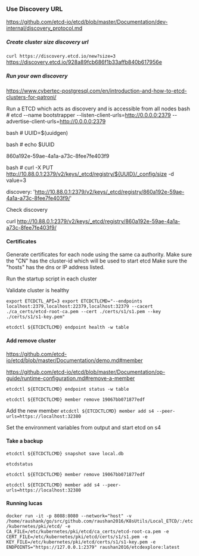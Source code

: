 
### Use Discovery URL 
https://github.com/etcd-io/etcd/blob/master/Documentation/dev-internal/discovery_protocol.md

##### Create cluster size discovery url 
`curl https://discovery.etcd.io/new?size=3`
https://discovery.etcd.io/928a89fcb686f1b33affb840b617956e

##### Run your own discovery 
https://www.cybertec-postgresql.com/en/introduction-and-how-to-etcd-clusters-for-patroni/

Run a ETCD which acts as discovery and is accessible from all nodes
bash # etcd --name bootstrapper --listen-client-urls=http://0.0.0.0:2379 --advertise-client-urls=http://0.0.0.0:2379

bash # UUID=$(uuidgen)

bash # echo $UUID

860a192e-59ae-4a1a-a73c-8fee7fe403f9

bash # curl -X PUT http://10.88.0.1:2379/v2/keys/_etcd/registry/${UUID}/_config/size -d value=3

discovery: 'http://10.88.0.1:2379/v2/keys/_etcd/registry/860a192e-59ae-4a1a-a73c-8fee7fe403f9/'

Check discovery

curl http://10.88.0.1:2379/v2/keys/_etcd/registry/860a192e-59ae-4a1a-a73c-8fee7fe403f9/

#### Certificates
Generate certificates for each node using the same ca authority.
Make sure the "CN" has the cluster-id which will be used to start etcd
Make sure the "hosts" has the dns or IP address listed.

Run the startup script in each cluster

Validate cluster is healthy

`export ETCDCTL_API=3
 export ETCDCTLCMD="--endpoints localhost:2379,localhost:22379,localhost:32379 --cacert ./ca_certs/etcd-root-ca.pem --cert ./certs/s1/s1.pem --key ./certs/s1/s1-key.pem"`

`etcdctl ${ETCDCTLCMD} endpoint health -w table`

#### Add remove cluster
 https://github.com/etcd-io/etcd/blob/master/Documentation/demo.md#member

 https://github.com/etcd-io/etcd/blob/master/Documentation/op-guide/runtime-configuration.md#remove-a-member

`etcdctl ${ETCDCTLCMD} endpoint status -w table`

`etcdctl ${ETCDCTLCMD} member remove 19067bb071877edf`

Add the new member
`etcdctl ${ETCDCTLCMD} member add s4 --peer-urls=https://localhost:32380`

Set the environment variables from output and start etcd on s4


#### Take a backup
`etcdctl ${ETCDCTLCMD} snapshot save local.db`

`etcdstatus`

`etcdctl ${ETCDCTLCMD} member remove 19067bb071877edf`

`etcdctl ${ETCDCTLCMD} member add s4 --peer-urls=https://localhost:32380`


#### Running lucas
`docker run -it -p 8088:8080 --network="host" -v /home/raushank/go/src/github.com/raushan2016/K8sUtils/Local_ETCD/:/etc/kubernetes/pki/etcd/ -e CA_FILE=/etc/kubernetes/pki/etcd/ca_certs/etcd-root-ca.pem -e CERT_FILE=/etc/kubernetes/pki/etcd/certs/s1/s1.pem -e KEY_FILE=/etc/kubernetes/pki/etcd/certs/s1/s1-key.pem -e ENDPOINTS="https://127.0.0.1:2379" raushan2016/etcdexplore:latest`



